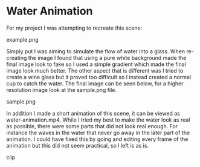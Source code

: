 # Water Animation

For my project I was attempting to recreate this scene:

example.png

Simply put I was aiming to simulate the flow of water into a glass. When re-creating the image I found that using a pure white background made the final image look to fake so I used a simple gradient which made the final image look much better. The other aspect that is different was I tried to create a wine glass but it proved too difficult so I instead created a normal cup to catch the water. The final image can be seen below, for a higher resolution image look at the sample.png file.

sample.png

In addition I made a short animation of this scene, it can be viewed as water-animation.mp4. While I tried my best to make the water look as real as possible, there were some parts that did not look real enough. For instance the waves in the water that never go away in the later part of the animation. I could have fixed this by going and editing every frame of the animation but this did not seem practical, so I left is as is.

clip
